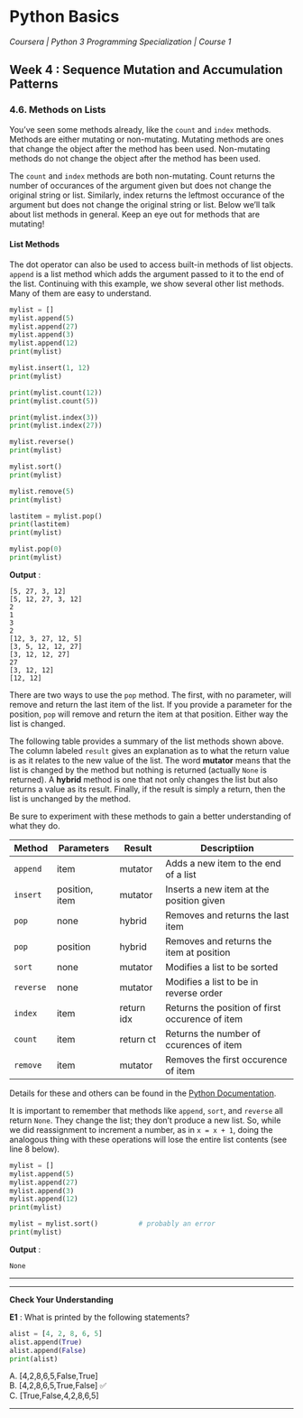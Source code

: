 # Python Basics
*Coursera | Python 3 Programming Specialization | Course 1*

## Week 4 : Sequence Mutation and Accumulation Patterns
### 4.6. Methods on Lists

You’ve seen some methods already, like the `count` and `index` methods. Methods are either mutating or non-mutating. Mutating methods are ones that change the object after the method has been used. Non-mutating methods do not change the object after the method has been used.

The `count` and `index` methods are both non-mutating. Count returns the number of occurances of the argument given but does not change the original string or list. Similarly, index returns the leftmost occurance of the argument but does not change the original string or list. Below we’ll talk about list methods in general. Keep an eye out for methods that are mutating!

#### List Methods

The dot operator can also be used to access built-in methods of list objects. `append` is a list method which adds the argument passed to it to the end of the list. Continuing with this example, we show several other list methods. Many of them are easy to understand.



```python
mylist = []
mylist.append(5)
mylist.append(27)
mylist.append(3)
mylist.append(12)
print(mylist)

mylist.insert(1, 12)
print(mylist)

print(mylist.count(12))
print(mylist.count(5))

print(mylist.index(3))
print(mylist.index(27))

mylist.reverse()
print(mylist)

mylist.sort()
print(mylist)

mylist.remove(5)
print(mylist)

lastitem = mylist.pop()
print(lastitem)
print(mylist)

mylist.pop(0)
print(mylist)
```

**Output** :

```
[5, 27, 3, 12]
[5, 12, 27, 3, 12]
2
1
3
2
[12, 3, 27, 12, 5]
[3, 5, 12, 12, 27]
[3, 12, 12, 27]
27
[3, 12, 12]
[12, 12]
```

There are two ways to use the `pop` method. The first, with no parameter, will remove and return the last item of the list. If you provide a parameter for the position, `pop` will remove and return the item at that position. Either way the list is changed.

The following table provides a summary of the list methods shown above. The column labeled `result` gives an explanation as to what the return value is as it relates to the new value of the list. The word **mutator** means that the list is changed by the method but nothing is returned (actually `None` is returned). A **hybrid** method is one that not only changes the list but also returns a value as its result. Finally, if the result is simply a return, then the list is unchanged by the method.

Be sure to experiment with these methods to gain a better understanding of what they do.


| Method | Parameters | Result | Descriptiion |
|--|--|--|--|
| `append` | item | mutator | Adds a new item to the end of a list |
| `insert` | position, item | mutator | Inserts a new item at the position given |
| `pop` | none | hybrid | Removes and returns the last item |
| `pop` | position | hybrid | Removes and returns the item at position |
| `sort` | none | mutator | Modifies a list to be sorted |
| `reverse` | none | mutator | Modifies a list to be in reverse order |
| `index` | item | return idx | Returns the position of first occurence of item |
| `count` | item | return ct | Returns the number of ccurences of item |
| `remove` | item | mutator | Removes the first occurence of item |


Details for these and others can be found in the [Python Documentation](http://docs.python.org/py3k/library/stdtypes.html#sequence-types-str-bytes-bytearray-list-tuple-range).


It is important to remember that methods like `append`, `sort`, and `reverse` all return `None`. They change the list; they don’t produce a new list. So, while we did reassignment to increment a number, as in `x = x + 1`, doing the analogous thing with these operations will lose the entire list contents (see line 8 below).

```python
mylist = []
mylist.append(5)
mylist.append(27)
mylist.append(3)
mylist.append(12)
print(mylist)

mylist = mylist.sort()			# probably an error
print(mylist)
```

**Output** :

```
None
```

-----
------


**Check Your Understanding**

**E1** : What is printed by the following statements?

```python
alist = [4, 2, 8, 6, 5]
alist.append(True)
alist.append(False)
print(alist)
```

A. [4,2,8,6,5,False,True] <br>
B. [4,2,8,6,5,True,False] ✅<br>
C. [True,False,4,2,8,6,5] <br>

---
